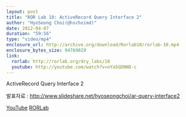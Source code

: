 ```yaml
---
layout: post
title: "ROR Lab 10: ActiveRecord Query Interface 2"
author: "HyoSeong Choi(@hschoimd)"
date: 2012-04-07
duration: "59:56"
type: "video/mp4"
enclosure_url: http://archive.org/download/Rorlab10/rorlab-10.mp4
enclosure_bytes_size: 94769029
link:
  rorlab: http://rorlab.org/dry_labs/10
  youtube: http://youtube.com/watch?v=nYa5GDNN8-c
---
```


<p>ActiveRecord Query Interface 2</p>

<p>발표자료 : <a href="http://www.slideshare.net/hyoseongchoi/ar-query-interface2">http://www.slideshare.net/hyoseongchoi/ar-query-interface2</a></p>

<div class="btn-group">
  <a class="btn btn-default btn-xs" href="{{ page.link.youtube }}">YouTube</a>
  <a class="btn btn-default btn-xs" href="{{ page.link.rorlab }}">RORLab</a>
</div>
